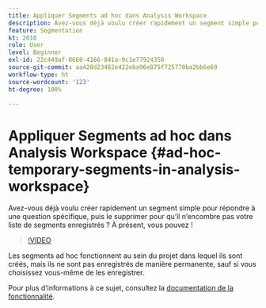 ```yaml
---
title: Appliquer Segments ad hoc dans Analysis Workspace
description: Avez-vous déjà voulu créer rapidement un segment simple pour répondre à une question spécifique, puis le supprimer pour qu’il n’encombre pas votre liste de segments enregistrés ? À présent, vous pouvez !
feature: Segmentation
kt: 2010
role: User
level: Beginner
exl-id: 22c449af-0660-4166-841a-9c1e77924350
source-git-commit: aa420d23462e422eba96e875f725770ba2bb6e69
workflow-type: ht
source-wordcount: '123'
ht-degree: 100%

---
```


# Appliquer Segments ad hoc dans Analysis Workspace {#ad-hoc-temporary-segments-in-analysis-workspace}

Avez-vous déjà voulu créer rapidement un segment simple pour répondre à une question spécifique, puis le supprimer pour qu’il n’encombre pas votre liste de segments enregistrés ? À présent, vous pouvez !

>[!VIDEO](https://video.tv.adobe.com/v/23978/?quality=12)

Les segments ad hoc fonctionnent au sein du projet dans lequel ils sont créés, mais ils ne sont pas enregistrés de manière permanente, sauf si vous choisissez vous-même de les enregistrer.

Pour plus d’informations à ce sujet, consultez la [documentation de la fonctionnalité](https://experienceleague.adobe.com/docs/analytics/analyze/analysis-workspace/components/segments/ad-hoc-segments.html?lang=fr).
